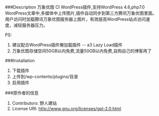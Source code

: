 ###Description
万象优图 CI WordPress插件,支持WordPress 4.6,php7.0  
WordPress文章中,多媒体中上传图片,插件自动同步到第三方腾讯万象优图里面。  
用户访问时加载腾讯万象优图服务器上图片，有效提高WordPress站点访问速度，减轻服务器压力。

PS:  
1. 建议配合WordPress插件懒加载插件 -- a3 Lazy Load插件  
2. 万象优图存储空间50GB以内免费,流量50GB以内免费,自购自己的博客用了

###Installation
1. 下载插件
2. 上传到/wp-contents/plugins/目录
3. 启用插件

###原作者的信息
1. Contributors: 野人建站
2. License URI: http://www.gnu.org/licenses/gpl-2.0.html
